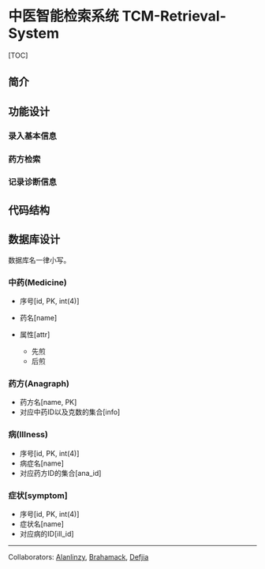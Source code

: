 # 中医智能检索系统 TCM-Retrieval-System

[TOC]

## 简介

## 功能设计

### 录入基本信息

### 药方检索

### 记录诊断信息

## 代码结构

## 数据库设计

数据库名一律小写。

### 中药(Medicine)

- 序号[id, PK, int(4)]

- 药名[name]
- 属性[attr]
  - 先煎
  - 后煎

### 药方(Anagraph)

- 药方名[name, PK]
- 对应中药ID以及克数的集合[info]

### 病(Illness)

- 序号[id, PK, int(4)]
- 病症名[name]
- 对应药方ID的集合[ana_id]

### 症状[symptom]

- 序号[id, PK, int(4)]
- 症状名[name]
- 对应病的ID[ill_id]



------

Collaborators: [Alanlinzy](https://github.com/alanlinzy), [Brahamack](https://github.com/brahamack), [Defjia](https://github.com/DefJia)